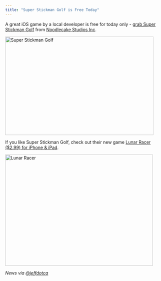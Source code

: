 ```yaml
---
title: "Super Stickman Golf is Free Today"
---
```

<p>A great iOS game by a local developer is free for today only - <a href="http://click.linksynergy.com/fs-bin/stat?id=6PFrOqNV4B8&offerid=146261&type=3&subid=0&tmpid=1826&RD_PARM1=http%253A%252F%252Fitunes.apple.com%252Fca%252Fapp%252Fsuper-stickman-golf%252Fid397049430%253Fmt%253D8%2526uo%253D4%2526partnerId%253D30" target="itunes_store">grab Super Stickman Golf</a> from <a href="http://click.linksynergy.com/fs-bin/stat?id=6PFrOqNV4B8&offerid=146261&type=3&subid=0&tmpid=1826&RD_PARM1=http%253A%252F%252Fitunes.apple.com%252Fca%252Fartist%252Fnoodlecake-studios-inc%252Fid370828169%253Fuo%253D4%2526partnerId%253D30" target="itunes_store">Noodlecake Studios Inc</a>.</p>
<p><img src="https://chrisenns.com/wp-content/uploads/2012/03/Super-Stickman-Golf.jpg" alt="Super Stickman Golf" title="Super Stickman Golf" width="474" height="314" class="aligncenter size-full wp-image-20232" /></p>
<p>If you like Super Stickman Golf, check out their new game <a href="http://click.linksynergy.com/fs-bin/stat?id=6PFrOqNV4B8&offerid=146261&type=3&subid=0&tmpid=1826&RD_PARM1=http%253A%252F%252Fitunes.apple.com%252Fca%252Fapp%252Flunar-racer%252Fid474300148%253Fmt%253D8%2526uo%253D4%2526partnerId%253D30" target="itunes_store">Lunar Racer ($2.99) for iPhone &amp; iPad</a>.</p>
<p><img src="https://chrisenns.com/wp-content/uploads/2012/03/Lunar-Racer.jpg" alt="Lunar Racer" title="Lunar Racer" width="472" height="355" class="aligncenter size-full wp-image-20233" /></p>
<p><em>News via <a href="https://twitter.com/jeffdotca/status/183240623036440576">@jeffdotca</a></em></p>

